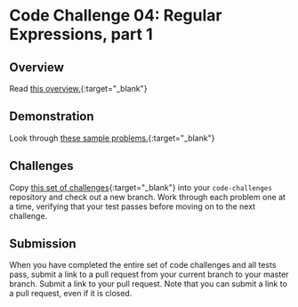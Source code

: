 # Code Challenge 04: Regular Expressions, part 1

## Overview

Read [this overview.](./README.md){:target="_blank"}

## Demonstration

Look through [these sample problems.](./demo.js){:target="_blank"}

## Challenges

Copy [this set of challenges](regex-1.test.js){:target="_blank"} into your `code-challenges` repository and check out a new branch. Work through each problem one at a time, verifying that your test passes before moving on to the next challenge.

## Submission

When you have completed the entire set of code challenges and all tests pass, submit a link to a pull request from your current branch to your master branch. Submit a link to your pull request. Note that you can submit a link to a pull request, even if it is closed.

